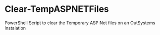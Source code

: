 # Clear-TempASPNETFiles
PowerShell Script to clear the Temporary ASP Net files on an OutSystems Instalation 

